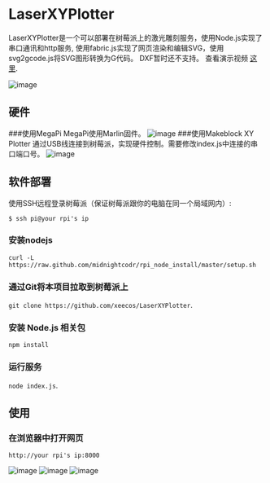 # LaserXYPlotter
LaserXYPlotter是一个可以部署在树莓派上的激光雕刻服务，使用Node.js实现了串口通讯和http服务, 使用fabric.js实现了网页渲染和编辑SVG，使用svg2gcode.js将SVG图形转换为G代码。 DXF暂时还不支持。 查看演示视频 [这里](http://youtu.be/xxx).

![image](https://github.com/xeecos/LaserXYPlotter/raw/master/images/6.jpg)

## 硬件
###使用MegaPi
MegaPi使用Marlin固件。
![image](https://github.com/xeecos/LaserXYPlotter/raw/master/images/5.jpg)
###使用Makeblock XY Plotter
通过USB线连接到树莓派，实现硬件控制。需要修改index.js中连接的串口端口号。
![image](https://github.com/xeecos/LaserXYPlotter/raw/master/images/9.jpg)

## 软件部署

使用SSH远程登录树莓派（保证树莓派跟你的电脑在同一个局域网内）:

    $ ssh pi@your rpi's ip
    
### 安装nodejs
 `curl -L https://raw.github.com/midnightcodr/rpi_node_install/master/setup.sh`
### 通过Git将本项目拉取到树莓派上

 `git clone https://github.com/xeecos/LaserXYPlotter`.

### 安装 Node.js 相关包

 `npm install`

### 运行服务

 `node index.js`.

## 使用

### 在浏览器中打开网页

 `http://your rpi's ip:8000`

![image](https://github.com/xeecos/LaserXYPlotter/raw/master/images/2.jpg)
![image](https://github.com/xeecos/LaserXYPlotter/raw/master/images/6.jpg)
![image](https://github.com/xeecos/LaserXYPlotter/raw/master/images/4.jpg)